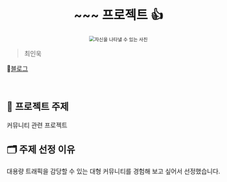 <h1 align="center">~~~ 프로젝트 👍</h1>

<div align="center">
  <img src="./img/pic1.png" alt="자신을 나타낼 수 있는 사진" style="zoom:76%;" align="center"/>
</div>

> 최인욱

📃[블로그](https://velog.io/@icdev)

<br>

## 📌 프로젝트 주제

커뮤니티 관련 프로젝트

## 🗂️ 주제 선정 이유

대용량 트래픽을 감당할 수 있는 대형 커뮤니티를 경험해 보고 싶어서 선정했습니다.